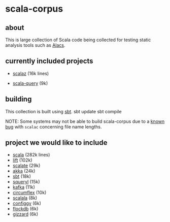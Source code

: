 # scala-corpus #
## about ##
This is large collection of Scala code being collected for testing static analysis tools such as [Alacs](https://github.com/alacscala/alacs).

## currently included projects ##
- [scalaz](http://code.google.com/p/scalaz/) (16k lines)
* [scala-query](https://github.com/szeiger/scala-query) (9k)

## building  ##
This collection is built using [sbt](http://code.google.com/p/simple-build-tool/).
    sbt update
    sbt compile

NOTE: Some systems may not be able to build scala-corpus due to a [known bug](http://lampsvn.epfl.ch/trac/scala/ticket/3623) with `scalac` concerning file name lengths.

## project we would like to include ##
* [scala](https://github.com/scala/scala) (282k lines)
* [lift](https://github.com/lift/lift) (102k)
* [scalate](https://github.com/scalate/scalate) (29k)
* [akka](https://github.com/jboner/akka) (24k)
* [sbt](http://code.google.com/p/simple-build-tool/source/checkout) (18k)
* [squeryl](https://github.com/max-l/Squeryl)  (15k)
* [kafka](https://github.com/kafka-dev/kafka) (11k)
* [circumflex](https://github.com/inca/circumflex) (10k)
* [scalala](http://code.google.com/p/scalala/) (8k)
* [configgy](https://github.com/robey/configgy) (6k)
* [flockdb](https://github.com/twitter/flockdb) (6k)
* [gizzard](https://github.com/twitter/gizzard) (6k)
